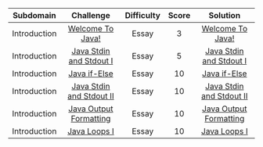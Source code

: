 |       Subdomain       |                 Challenge                 | Difficulty | Score |                                             Solution                                              |
| :-------------------: | :---------------------------------------: | :--------: | :---: | :-----------------------------------------------------------------------------------------------: |
|       Introduction       |                 [Welcome To Java!](https://www.hackerrank.com/challenges/welcome-to-java/problem)                 | Essay | 3 |                                             [Welcome To Java!](https://github.com/ahmedali20/HackerRankSolutions/blob/main/Java/Welcome%20to%20Java!.java)                                              |
|       Introduction       |                 [Java Stdin and Stdout I](https://www.hackerrank.com/challenges/java-stdin-and-stdout-1/problem)                 | Essay | 5 |                                             [Java Stdin and Stdout I](https://github.com/ahmedali20/HackerRankSolutions/blob/main/Java/Java%20Stdin%20and%20Stdout%201)                     
|       Introduction       |                 [Java if-Else](https://www.hackerrank.com/challenges/java-if-else/problem)                 | Essay | 10 |                                             [Java if-Else](https://github.com/ahmedali20/HackerRankSolutions/blob/main/Java/Java%20if-Else)
|       Introduction       |                 [Java Stdin and Stdout II](https://www.hackerrank.com/challenges/java-stdin-stdout/problem)                 | Essay | 10 |                                             [Java Stdin and Stdout II](https://github.com/ahmedali20/HackerRankSolutions/blob/main/Java/Java%20Stdin%20and%20Stdout%201)   
|       Introduction       |                 [Java Output Formatting](https://www.hackerrank.com/challenges/java-output-formatting/problem)                 | Essay | 10 |                                             [Java Output Formatting](https://github.com/ahmedali20/HackerRankSolutions/blob/main/Java/Java%20Output%20Formatting)      
|       Introduction       |                 [Java Loops I](https://www.hackerrank.com/challenges/java-loops-i/problem)                 | Essay | 10 |                                             [Java Loops I](https://github.com/ahmedali20/HackerRankSolutions/blob/main/Java/java%20loops%201)                                              |
